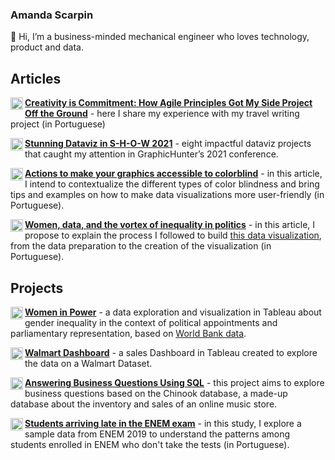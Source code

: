 ### Amanda Scarpin
👋 Hi, I’m a business-minded mechanical engineer who loves technology, product and data.

## Articles

<a href="https://medium.com/@amandascarpin"><img align="left" alt="medium" width="20px"
src="https://miro.medium.com/max/1400/1*psYl0y9DUzZWtHzFJLIvTw.png"/>__[Creativity is Commitment: How Agile Principles Got My Side Project Off the Ground](https://medium.com/mulheres-de-produto/criatividade-%C3%A9-compromisso-como-os-princ%C3%ADpios-%C3%A1geis-tiraram-meu-projeto-paralelo-do-papel-c731053ff56c)__ - here I share my experience with my travel writing project (in Portuguese)

<a href="https://medium.com/@amandascarpin"><img align="left" alt="medium" width="20px" src="https://miro.medium.com/max/1400/1*psYl0y9DUzZWtHzFJLIvTw.png"/>__[Stunning Dataviz in S-H-O-W 2021](https://medium.com/nightingale/stunning-dataviz-in-s-h-o-w-2021-d075add0c36b)__ - eight impactful dataviz projects that caught my attention in GraphicHunter’s 2021 conference.

<a href="https://medium.com/@amandascarpin"><img align="left" alt="medium" width="20px" src="https://miro.medium.com/max/1400/1*psYl0y9DUzZWtHzFJLIvTw.png"/>__[Actions to make your graphics accessible to colorblind](https://medium.com/data-hackers/a%C3%A7%C3%B5es-simples-para-tornar-seus-gr%C3%A1ficos-acess%C3%ADveis-para-dalt%C3%B4nicos-85ec0eefff5b)__ - in this article, I intend to contextualize the different types of color blindness and bring tips and examples on how to make data visualizations more user-friendly (in Portuguese).

<a href="https://medium.com/@amandascarpin"><img align="left" alt="medium" width="20px" src="https://miro.medium.com/max/1400/1*psYl0y9DUzZWtHzFJLIvTw.png"/>__[Women, data, and the vortex of inequality in politics](https://medium.com/data-hackers/mulheres-dados-e-o-v%C3%B3rtice-da-desigualdade-na-pol%C3%ADtica-77532d987dba)__ - in this article, I propose to explain the process I followed to build [this data visualization](https://public.tableau.com/views/Women-in-power/Dashboard?:language=en&:retry=yes&:display_count=y&:origin=viz_share_link), from the data preparation to the creation of the visualization (in Portuguese).

## Projects

<a href="https://public.tableau.com/profile/amanda.scarpin#!/"><img align="left" alt="tableau" width="20px" src="https://cdn.worldvectorlogo.com/logos/tableau-software.svg"/>__[Women in Power](https://public.tableau.com/views/Women-in-power/Dashboard?:language=en&:retry=yes&:display_count=y&:origin=viz_share_link)__ - a data exploration and visualization in Tableau about gender inequality in the context of political appointments and parliamentary representation, based on [World Bank data](https://data.worldbank.org/indicator/SG.GEN.PARL.ZS).

<a href="https://public.tableau.com/profile/amanda.scarpin#!/"><img align="left" alt="tableau" width="20px" src="https://cdn.worldvectorlogo.com/logos/tableau-software.svg"/>__[Walmart Dashboard](https://public.tableau.com/views/WalmartDashboard_16046242102120/Dashboard?:language=en&:display_count=y&:origin=viz_share_link)__ - a sales Dashboard in Tableau created to explore the data on a Walmart Dataset.

<a href="https://github.com/amandascarpin/sql-projects/tree/main/answering-business-questions-with-sql"><img align="left" alt="sql" width="20px" src="https://www.royalcyber.com/blog/wp-content/uploads/2018/06/db-icon.png"/>__[Answering Business Questions Using SQL](https://github.com/amandascarpin/sql-projects/tree/main/answering-business-questions-with-sql)__ - this project aims to explore business questions based on the Chinook database, a made-up database about the inventory and sales of an online music store.

<a href="https://github.com/amandascarpin/python-projects/blob/main/Atrasados_do_Enem_Amanda_Scarpin.ipynb"><img align="left" alt="python" width="20px" src="https://cdn3.iconfinder.com/data/icons/logos-and-brands-adobe/512/267_Python-512.png"/>__[Students arriving late in the ENEM exam](https://github.com/amandascarpin/python-projects/blob/main/Atrasados_do_Enem_Amanda_Scarpin.ipynb)__ - in this study, I explore a sample data from ENEM 2019 to understand the patterns among students enrolled in ENEM who don't take the tests (in Portuguese).

<!---
amandascarpin/amandascarpin is a ✨ special ✨ repository because its `README.md` (this file) appears on your GitHub profile.
You can click the Preview link to take a look at your changes.
--->
